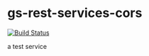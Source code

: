 # gs-rest-services-cors
[![Build Status](https://travis-ci.org/DaTrollMon/gs-rest-services-cors.svg?branch=master)](https://travis-ci.org/DaTrollMon/gs-rest-services-cors)

a test service

